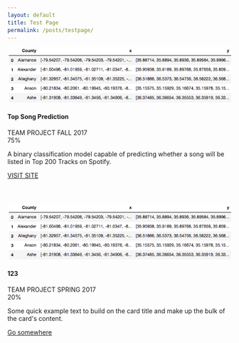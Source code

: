 ```yaml
---
layout: default
title: Test Page
permalink: /posts/testpage/
---
```


<div class="row">
  <div class="col-md-6">
    <div class="card" style="height: 22rem;">
      <img class="card-img-top" src="/figure/2017Nov01_head_geo.png" alt="Card image cap">
      <div class="card-body">
        <h4 class="card-title">Top Song Prediction</h4>
        <span class="badge badge-dark">TEAM PROJECT</span>
        <span class="badge badge-info">FALL 2017</span>
        <div class="progress">
          <div class="progress-bar progress-bar-striped bg-secondary" style="width:75%">75%</div>
        </div>
        <p class="card-text">A binary classification model capable of predicting whether a song will be listed in Top 200 Tracks on Spotify.</p>
        <a href="https://github.com/thsieh4/CSC522_project" class="btn btn-primary">VISIT SITE</a>
      </div>
    </div>
  </div>  

  <div class="col-md-6">
    <div class="card" style="height: 22rem;">
      <img class="card-img-top" src="/figure/2017Nov01_head_geo.png" alt="Card image cap">
      <div class="card-body">
        <h4 class="card-title">123</h4>
        <span class="badge badge-dark">TEAM PROJECT</span>
        <span class="badge badge-info">SPRING 2017</span>
        <div class="progress">
          <div class="progress-bar progress-bar-striped bg-secondary" style="width:20%">20%</div>
        </div>
        <p class="card-text">Some quick example text to build on the card title and make up the bulk of the card's content.</p>
        <a href="#" class="btn btn-dark">Go somewhere</a>
      </div>
    </div>
  </div>
</div>
